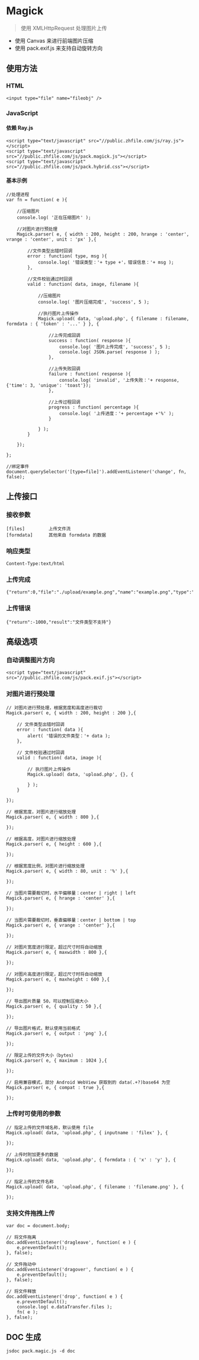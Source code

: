 # Magick

> 使用 XMLHttpRequest  处理图片上传

- 使用 Canvas 来进行前端图片压缩
- 使用 pack.exif.js 来支持自动旋转方向

## 使用方法

### HTML

	<input type="file" name="fileobj" />

### JavaScript

#### 依赖 Ray.js

	<script type="text/javascript" src="//public.zhfile.com/js/ray.js"></script>
	<script type="text/javascript" src="//public.zhfile.com/js/pack.magick.js"></script>
	<script type="text/javascript" src="//public.zhfile.com/js/pack.hybrid.css"></script>

#### 基本示例

	//处理进程
	var fn = function( e ){
		
		//压缩图片
		console.log( '正在压缩图片' );

		//对图片进行预处理
		Magick.parser( e, { width : 200, height : 200, hrange : 'center', vrange : 'center', unit : 'px' },{

			//文件类型出错时回调
			error : function( type, msg ){
				console.log( '错误类型：'+ type +'，错误信息：'+ msg );
			},

			//文件校验通过时回调
			valid : function( data, image, filename ){
				
				//压缩图片
				console.log( '图片压缩完成', 'success', 5 );
				
				//执行图片上传操作
				Magick.upload( data, 'upload.php', { filename : filename, formdata : { 'token' : '...' } }, {
					
					//上传完成回调
					success : function( response ){
						console.log( '图片上传完成', 'success', 5 );
						console.log( JSON.parse( response ) );
					},

					//上传失败回调
					failure : function( response ){
						console.log( 'invalid', '上传失败：'+ response, {'time': 3, 'unique': 'toast'});
					},
					
					//上传过程回调
					progress : function( percentage ){
						console.log( '上传进度：'+ percentage +'%' );
					}
					
				} );
			}
			
		});
	
	};

	//绑定事件
	document.querySelector('[type=file]').addEventListener('change', fn, false);

## 上传接口

### 接收参数

	[files]			上传文件流
	[formdata]		其他来自 formdata 的数据

### 响应类型
	Content-Type:text/html

### 上传完成

	{"return":0,"file":"./upload/example.png","name":"example.png","type":"image\/png","size":293001}

### 上传错误

	{"return":-1000,"result":"文件类型不支持"}

## 高级选项

### 自动调整图片方向

	<script type="text/javascript" src="//public.zhfile.com/js/pack.exif.js"></script>

### 对图片进行预处理

	// 对图片进行预处理，根据宽度和高度进行裁切
	Magick.parser( e, { width : 200, height : 200 },{
	 
		// 文件类型出错时回调
		error : function( data ){
			alert( '错误的文件类型：'+ data );
		},
		
		// 文件校验通过时回调
		valid : function( data, image ){
			
			// 执行图片上传操作
			Magick.upload( data, 'upload.php', {}, {
				
			} );
		}
	
	});
	 
	// 根据宽度，对图片进行缩放处理
	Magick.parser( e, { width : 800 },{

	});
	 
	// 根据高度，对图片进行缩放处理
	Magick.parser( e, { height : 600 },{

	});
	
	// 根据宽度比例，对图片进行缩放处理
	Magick.parser( e, { width : 80, unit : '%' },{
	
	});
	
	// 当图片需要裁切时，水平偏移量：center | right | left
	Magick.parser( e, { hrange : 'center' },{
	
	});
	
	// 当图片需要裁切时，垂直偏移量：center | bottom | top
	Magick.parser( e, { vrange : 'center' },{
	
	});
	
	// 对图片宽度进行限定，超过尺寸时将自动缩放
	Magick.parser( e, { maxwidth : 800 },{
	
	});
	
	// 对图片高度进行限定，超过尺寸时将自动缩放
	Magick.parser( e, { maxheight : 600 },{
	
	});
	
	// 导出图片质量 50，可以控制压缩大小
	Magick.parser( e, { quality : 50 },{
	
	});
	
	// 导出图片格式，默认使用当前格式
	Magick.parser( e, { output : 'png' },{
	
	});
	
	// 限定上传的文件大小（bytes）
	Magick.parser( e, { maximum : 1024 },{
	
	});
	
	// 启用兼容模式，部分 Android WebView 获取到的 data(.+?)base64 为空
	Magick.parser( e, { compat : true },{
	
	});

### 上传时可使用的参数
	
	// 指定上传的文件域名称，默认使用 file
	Magick.upload( data, 'upload.php', { inputname : 'filex' }, {
	
	});
	
	// 上传时附加更多的数据
	Magick.upload( data, 'upload.php', { formdata : { 'x' : 'y' }, {
	
	});
	
	// 指定上传的文件名称
	Magick.upload( data, 'upload.php', { filename : 'filename.png' }, {
	
	});

### 支持文件拖拽上传

	var doc = document.body;
	
	// 将文件拖离
	doc.addEventListener('dragleave', function( e ) {
		e.preventDefault();
	}, false);
	
	// 文件拖动中
	doc.addEventListener('dragover', function( e ) {
		e.preventDefault();
	}, false);
	
	// 将文件释放
	doc.addEventListener('drop', function( e ) {
		e.preventDefault();
		console.log( e.dataTransfer.files );
		fn( e );
	}, false);

## DOC 生成

	jsdoc pack.magic.js -d doc